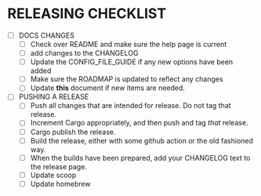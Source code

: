 # RELEASING CHECKLIST

- [ ] DOCS CHANGES
  - [ ] Check over README and make sure the help page is current
  - [ ] add changes to the CHANGELOG
  - [ ] Update the CONFIG_FILE_GUIDE if any new options have been added
  - [ ] Make sure the ROADMAP is updated to reflect any changes
  - [ ] Update **this** document if new items are needed.
- [ ] PUSHING A RELEASE
  - [ ] Push all changes that are intended for release. Do not tag that release.
  - [ ] Increment Cargo appropriately, and then push and tag *that* release.
  - [ ] Cargo publish the release.
  - [ ] Build the release, either with some github action or the old fashioned way.
  - [ ] When the builds have been prepared, add your CHANGELOG text to the release page.
  - [ ] Update scoop
  - [ ] Update homebrew
